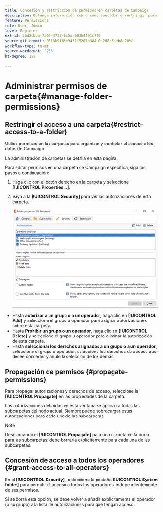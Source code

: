 ```yaml
---
title: Concesión y restricción de permisos en carpetas de Campaign
description: Obtenga información sobre cómo conceder o restringir permisos en carpetas
feature: Permissions
role: User, Admin
level: Beginner
exl-id: 5bd8dbba-7a06-4737-bc5a-60354f91c709
source-git-commit: 0513b9f65e9431f5207b384a0e2d8c5aeb8e209f
workflow-type: tm+mt
source-wordcount: '253'
ht-degree: 12%

---
```


# Administrar permisos de carpeta{#manage-folder-permissions}

## Restringir el acceso a una carpeta{#restrict-access-to-a-folder}

Utilice permisos en las carpetas para organizar y controlar el acceso a los datos de Campaign.

La administración de carpetas se detalla en [esta página](../audiences/folders-and-views.md).

Para editar permisos en una carpeta de Campaign específica, siga los pasos a continuación:

1. Haga clic con el botón derecho en la carpeta y seleccione **[!UICONTROL Properties...]**.
1. Vaya a la **[!UICONTROL Security]** para ver las autorizaciones de esta carpeta.

   ![](assets/folder-permissions.png)

* Hasta **autorizar a un grupo o a un operador**, haga clic en **[!UICONTROL Add]** y seleccione el grupo u operador para asignar autorizaciones sobre esta carpeta.
* Hasta **Prohibir un grupo o un operador**, haga clic en **[!UICONTROL Delete]** y seleccione el grupo u operador para eliminar la autorización de esta carpeta.
* Hasta **seleccionar los derechos asignados a un grupo o a un operador**, seleccione el grupo u operador, seleccione los derechos de acceso que desee conceder y anule la selección de los demás.

## Propagación de permisos {#propagate-permissions}

Para propagar autorizaciones y derechos de acceso, seleccione la **[!UICONTROL Propagate]** en las propiedades de la carpeta.

Las autorizaciones definidas en esta ventana se aplican a todas las subcarpetas del nodo actual. Siempre puede sobrecargar estas autorizaciones para cada una de las subcarpetas.

>[!NOTE]
>
>Desmarcando el **[!UICONTROL Propagate]** para una carpeta no la borra para las subcarpetas: debe borrarla explícitamente para cada una de las subcarpetas.

## Concesión de acceso a todos los operadores {#grant-access-to-all-operators}

En el **[!UICONTROL Security]** , seleccione la pestaña **[!UICONTROL System folder]** para permitir el acceso a todos los operadores, independientemente de sus permisos.

Si se borra esta opción, se debe volver a añadir explícitamente el operador (o su grupo) a la lista de autorizaciones para que tengan acceso.
